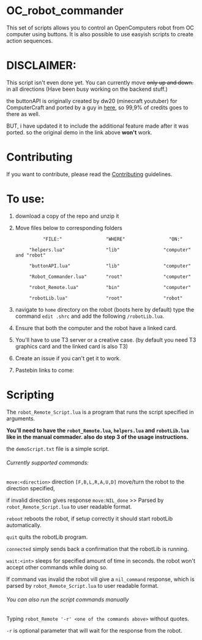 # OC_robot_commander
This set of scripts allows you to control an OpenComputers robot from OC computer using buttons. 
It is also possible to use easyish scripts to create action sequences. 

# DISCLAIMER:
This script isn't even done yet. You can currently move ~~only up and down.~~ in all directions (Have been busy working on the backend stuff.)

the buttonAPI is originally created by dw20 (minecraft youtuber) for ComputerCraft and ported by a guy in [here](https://oc.cil.li/index.php?/topic/255-button-api-now-for-oc-updated-9-6-2014/), so 99,9% of credits goes to there as well.

BUT, i have updated it to include the additional feature made after it was ported. so the original demo in the link above **won't** work.

# Contributing
If you want to contribute, please read the [Contributing](../master/CONTRIBUTING.md) guidelines.

# To use:
1. download a copy of the repo and unzip it

2. Move files below to corresponding folders

                 "FILE:"                "WHERE"                "ON:"
                 
            "helpers.lua"               "lib"                "computer" and "robot"
                 
            "buttonAPI.lua"             "lib"                "computer"
            
            "Robot_Commander.lua"       "root"               "computer"
            
            "robot_Remote.lua"          "bin"                "computer"
            
            "robotLib.lua"              "root"               "robot"

3. navigate to `home` directory on the robot (boots here by default) type the command `edit .shrc` and add the following `/robotLib.lua`.

4. Ensure that both the computer and the robot have a linked card.

5. You'll have to use T3 server or a creative case. (by default you need T3 graphics card and the linked card is also T3)

6. Create an issue if you can't get it to work.

7. Pastebin links to come:

# Scripting
The `robot_Remote_Script.lua` is a program that runs the script specified in arguments.

**You'll need to have the `robot_Remote.lua`, `helpers.lua` and `robotLib.lua` like in the manual commader. also do step 3 of the usage instructions.**

the `demoScript.txt` file is a simple script.
###### Currently supported commands:

`move:<direction>` direction `[F,B,L,R,A,U,D]` move/turn the robot to the direction specified, 

   if invalid direction gives response `move:NIL_done` >> Parsed by `robot_Remote_Script.lua` to user readable format.
  
`reboot` reboots the robot, if setup correctly it should start robotLib automatically.

`quit` quits the robotLib program.

`connected` simply sends back a confirmation that the robotLib is running.

`wait:<int>` sleeps for specified amount of time in seconds. the robot won't accept other commands while doing so.

If command vas invalid the robot vill give a `nil_command` response, which is parsed by `robot_Remote_Script.lua` to user readable format.

###### You can also run the script commands manually 
Typing `robot_Remote '-r' <one of the commands above>` without quotes.
  
`-r` is optional parameter that will wait for the response from the robot.
  
